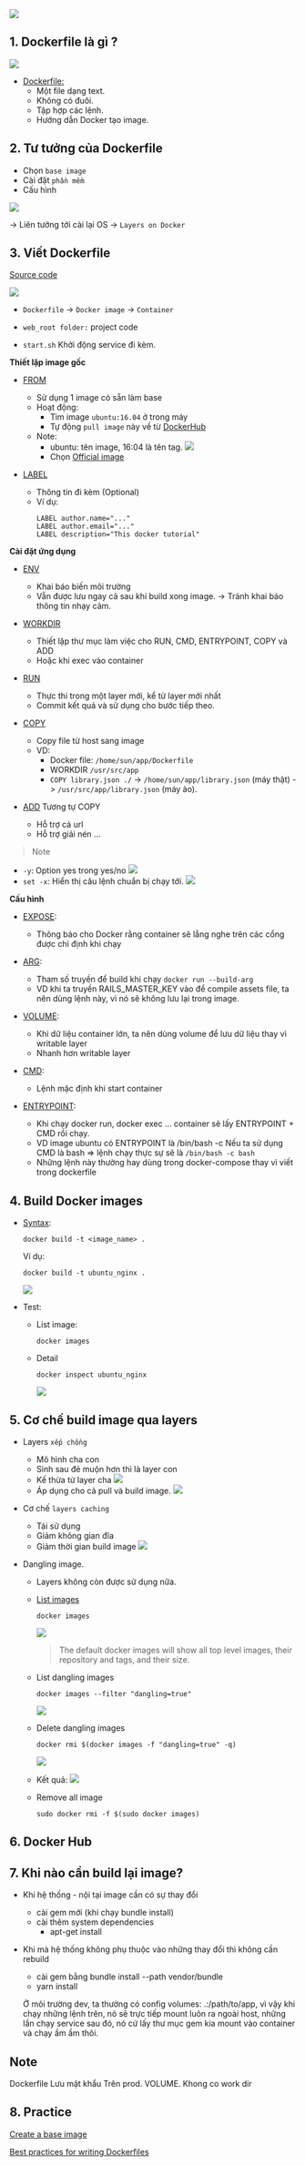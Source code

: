 ![](https://user-images.githubusercontent.com/49421807/60164694-3c579f80-9828-11e9-83df-a1947b97ecdc.png)

## 1. Dockerfile là gì ?

![](https://camo.githubusercontent.com/957fbc8b45fc596089690cb9186100224b270e97/68747470733a2f2f696d616765732e7669626c6f2e617369612f37353164373531322d633965372d343461352d626535362d3662316666393039366164662e706e67)

  + [Dockerfile:](https://docs.docker.com/engine/reference/builder/)
    + Một file dạng text.
    + Không có đuôi.
    + Tập hợp các lệnh.
    + Hướng dẫn Docker tạo image.

## 2. Tư tưởng của Dockerfile

  + Chọn `base image`
  + Cài đặt `phần mềm`
  + Cấu hình

  ![](https://user-images.githubusercontent.com/49421807/59746865-f2a80b80-92a1-11e9-8faf-c3d56ef4feb4.png)

  -> Liên tưởng tới cài lại OS
  -> `Layers on Docker`

## 3. Viết Dockerfile

[Source code](https://github.com/longnv-0623/Div1_Docker_Course/tree/master/source_code/dockerfile)

![](https://user-images.githubusercontent.com/49421807/60113123-4a131380-979b-11e9-9b83-d06065439113.png)

+ `Dockerfile` -> `Docker image` -> `Container`

+ `web_root folder:` project code

+ `start.sh` Khởi động service đi kèm.

**Thiết lập image gốc**
+ [FROM](https://docs.docker.com/engine/reference/builder/#from)
  + Sử dụng 1 image có sẵn làm base
  + Hoạt động:
    + Tìm image `ubuntu:16.04` ở trong máy
    + Tự động `pull image` này về từ [DockerHub](https://hub.docker.com/_/ubuntu)
  + Note:
    + ubuntu: tên image, 16:04 là tên tag.
        ![](https://user-images.githubusercontent.com/49421807/59745699-8b895780-929f-11e9-817f-2558d84e1b20.png)
    + Chọn [Official image](https://hub.docker.com/search?q=ubuntu&type=image)

+ [LABEL](https://docs.docker.com/engine/reference/builder/#label)
  + Thông tin đi kèm (Optional)
  + Ví dụ:
    ```
    LABEL author.name="..."
    LABEL author.email="..."
    LABEL description="This docker tutorial"
    ```

**Cài đặt ứng dụng**

+ [ENV](https://docs.docker.com/engine/reference/builder/#env)
  + Khai báo biến môi trường
  + Vẫn được lưu ngay cả sau khi build xong image.
    -> Tránh khai báo thông tin nhạy cảm.

+ [WORKDIR](https://docs.docker.com/engine/reference/builder/#workdir)
  + Thiết lập thư mục làm việc cho RUN, CMD, ENTRYPOINT, COPY và ADD
  + Hoặc khi exec vào container

+ [RUN](https://docs.docker.com/engine/reference/builder/#run)
  + Thực thi trong một layer mới, kể từ layer mới nhất
  + Commit kết quả và sử dụng cho bước tiếp theo.

+ [COPY](https://docs.docker.com/engine/reference/builder/#copy)
  + Copy file từ host sang image
  + VD:
    + Docker file: `/home/sun/app/Dockerfile`
    + WORKDIR `/usr/src/app`
    + `COPY library.json ./`
    -> `/home/sun/app/library.json` (máy thật) -> `/usr/src/app/library.json` (máy ảo).

+ [ADD](https://docs.docker.com/engine/reference/builder/#add)
  Tương tự COPY
  + Hỗ trợ cả url
  + Hỗ trợ giải nén ...

> Note
  + `-y`: Option yes trong yes/no
    ![](https://user-images.githubusercontent.com/49421807/59990178-62384500-966c-11e9-84ce-d90ed95dcafd.png)
  + `set -x`: Hiển thị câu lệnh chuẩn bị chạy tới.
    ![](https://user-images.githubusercontent.com/49421807/59752762-04db7700-92ad-11e9-9c04-7126468822bb.png)

**Cấu hình**

+ [EXPOSE](https://docs.docker.com/engine/reference/builder/#expose):
  + Thông báo cho Docker rằng container sẽ lắng nghe trên các cổng được chỉ định khi chạy

+ [ARG](https://docs.docker.com/engine/reference/builder/#arg):
  + Tham số truyền để build khi chạy `docker run --build-arg`
  + VD khi ta truyền RAILS_MASTER_KEY vào để compile assets file, ta nên dùng lệnh này, vì nó sẽ không lưu lại trong image.

+ [VOLUME](https://docs.docker.com/engine/reference/builder/#volume):
  + Khi dữ liệu container lớn, ta nên dùng volume để lưu dữ liệu thay vì writable layer
  + Nhanh hơn writable layer

+ [CMD](https://docs.docker.com/engine/reference/builder/#cmd):
  + Lệnh mặc định khi start container

+ [ENTRYPOINT](https://docs.docker.com/engine/reference/builder/#entrypoint):
  + Khi chạy docker run, docker exec ... container sẽ lấy ENTRYPOINT + CMD rồi chạy.
  + VD image ubuntu có ENTRYPOINT là /bin/bash -c
    Nếu ta sử dụng CMD là bash => lệnh chạy thực sự sẽ là `/bin/bash -c bash`
  + Những lệnh này thường hay dùng trong docker-compose thay vì viết trong dockerfile


## 4. Build Docker images

+ [Syntax](https://docs.docker.com/engine/reference/commandline/build/):

    ```
    docker build -t <image_name> .
    ```

   Ví dụ:

    ```
    docker build -t ubuntu_nginx .
    ```
    ![](https://user-images.githubusercontent.com/49421807/60146675-ab1b0580-97f4-11e9-96b7-23616cc3ce4d.png)
+ Test:

    + List image:
        ```
        docker images
        ```
    + Detail
        ```
        docker inspect ubuntu_nginx
        ```
        ![](https://user-images.githubusercontent.com/18675907/59087541-23498600-892f-11e9-9caf-9b56da755f51.png)

## 5. Cơ chế build image qua layers

+ Layers `xếp chồng`
  + Mô hình cha con
  + Sinh sau đẻ muộn hơn thì là layer con
  + Kế thừa từ layer cha
    ![](https://user-images.githubusercontent.com/49421807/60145335-eb2bb980-97ef-11e9-9cd0-6edcf5b838df.png)
  + Áp dụng cho cả pull và build image.
    ![](https://user-images.githubusercontent.com/49421807/60146505-0c8ea480-97f4-11e9-993a-e887f04aa499.png)

+ Cơ chế `layers caching`
  + Tái sử dụng
  + Giảm không gian đĩa
  + Giảm thời gian build image
    ![](https://user-images.githubusercontent.com/49421807/60155332-04466180-9814-11e9-9adf-dd60e300904e.png)

+ Dangling image.
  + Layers không còn được sử dụng nữa.
  + [List images](https://docs.docker.com/engine/reference/commandline/images/)
    ```
    docker images
    ```
    ![](https://user-images.githubusercontent.com/49421807/60166419-5a72cf00-982b-11e9-9be0-3f8c10f2f007.png)

    > The default docker images will show all top level images, their repository and tags, and their size.
  + List dangling images
    ```
    docker images --filter "dangling=true"
    ```
    ![](https://user-images.githubusercontent.com/49421807/60166469-74acad00-982b-11e9-9423-2f2a9eee5e69.png)
  + Delete dangling images
    ```
    docker rmi $(docker images -f "dangling=true" -q)
    ```
    ![](https://user-images.githubusercontent.com/49421807/60166547-95750280-982b-11e9-803a-a7303f2da3dc.png)
  + Kết quả:
    ![](https://user-images.githubusercontent.com/49421807/60166598-a887d280-982b-11e9-8e08-86ce91917b5c.png)

  + Remove all image
    ```
    sudo docker rmi -f $(sudo docker images)
    ```
## 6. Docker Hub


## 7. Khi nào cần build lại image?

+ Khi hệ thống - nội tại image cần có sự thay đổi

  + cài gem mới (khi chạy bundle install)
  + cài thêm system dependencies
    + apt-get install

+ Khi mà hệ thống không phụ thuộc vào những thay đổi thì không cần rebuild

  + cài gem bằng bundle install --path vendor/bundle
  + yarn install

  Ở môi trường dev, ta thường có config volumes: .:/path/to/app, vì vậy khi chạy những lệnh trên, nó sẽ trực tiếp mount luôn ra ngoài host, những lần chạy service sau đó, nó cứ lấy thư mục gem kia mount vào container và chạy ầm ầm thôi.

## Note

Dockerfile
Lưu mật khẩu
Trên prod.
VOLUME.
Khong co work dir

## 8. Practice

[Create a base image](https://docs.docker.com/develop/develop-images/baseimages/)

[Best practices for writing Dockerfiles
](https://docs.docker.com/develop/develop-images/dockerfile_best-practices/)
